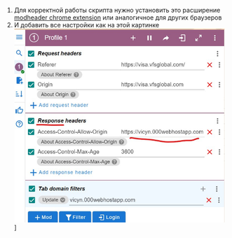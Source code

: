 1. Для корректной работы скрипта нужно установить это расширение [modheader chrome extension](https://modheader.com/modheader) или аналогичное для других браузеров 
3. И добавить все настройки как на этой картинке ![Настройки расширения хром](/docs/photo.jpg "Настройки расширения хром")]
